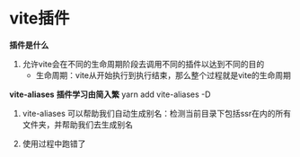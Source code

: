 # vite插件
 **插件是什么**
 1. 允许vite会在不同的生命周期阶段去调用不同的插件以达到不同的目的
    - 生命周期：vite从开始执行到执行结束，那么整个过程就是vite的生命周期

 **vite-aliases**
 **插件学习由简入繁**
 yarn add vite-aliases -D
 1. vite-aliases 可以帮助我们自动生成别名：检测当前目录下包括ssr在内的所有文件夹，并帮助我们去生成别名

 2. 使用过程中跑错了
